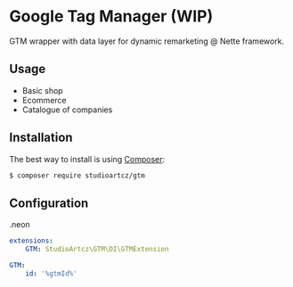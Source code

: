 # Google Tag Manager (WIP)
GTM wrapper with data layer for dynamic remarketing @ Nette framework.

Usage
------------
- Basic shop
- Ecommerce
- Catalogue of companies

Installation
------------

The best way to install is using  [Composer](http://getcomposer.org/):

```sh
$ composer require studioartcz/gtm
```

Configuration
-------------

.neon
```yml
extensions:
	GTM: StudioArtcz\GTM\DI\GTMExtension

GTM:
	id: '%gtmId%'
```
